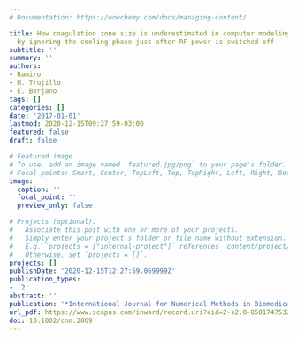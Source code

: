 ```yaml
---
# Documentation: https://wowchemy.com/docs/managing-content/

title: How coagulation zone size is underestimated in computer modeling of RF ablation
  by ignoring the cooling phase just after RF power is switched off
subtitle: ''
summary: ''
authors:
- Ramiro
- M. Trujillo
- E. Berjano
tags: []
categories: []
date: '2017-01-01'
lastmod: 2020-12-15T09:27:59-03:00
featured: false
draft: false

# Featured image
# To use, add an image named `featured.jpg/png` to your page's folder.
# Focal points: Smart, Center, TopLeft, Top, TopRight, Left, Right, BottomLeft, Bottom, BottomRight.
image:
  caption: ''
  focal_point: ''
  preview_only: false

# Projects (optional).
#   Associate this post with one or more of your projects.
#   Simply enter your project's folder or file name without extension.
#   E.g. `projects = ["internal-project"]` references `content/project/deep-learning/index.md`.
#   Otherwise, set `projects = []`.
projects: []
publishDate: '2020-12-15T12:27:59.069999Z'
publication_types:
- '2'
abstract: ''
publication: '*International Journal for Numerical Methods in Biomedical Engineering*'
url_pdf: https://www.scopus.com/inward/record.uri?eid=2-s2.0-85017475323&doi=10.1002%2fcnm.2869&partnerID=40&md5=faa851c524ee4f4e930372843a395f32
doi: 10.1002/cnm.2869
---
```


